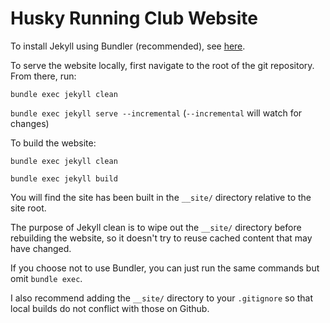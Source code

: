 # Husky Running Club Website

To install Jekyll using Bundler (recommended), see [here](https://help.github.com/articles/setting-up-your-github-pages-site-locally-with-jekyll/).

To serve the website locally, first navigate to the root of the git repository. From there, run:

`bundle exec jekyll clean`

`bundle exec jekyll serve --incremental` (`--incremental` will watch for changes)

To build the website:

`bundle exec jekyll clean`

`bundle exec jekyll build`

You will find the site has been built in the `__site/` directory relative to the site root.

The purpose of Jekyll clean is to wipe out the `__site/` directory before rebuilding the website, so it doesn't try to reuse cached content that may have changed.

If you choose not to use Bundler, you can just run the same commands but omit `bundle exec`.


I also recommend adding the `__site/` directory to your `.gitignore` so that local builds do not conflict with those on Github.
